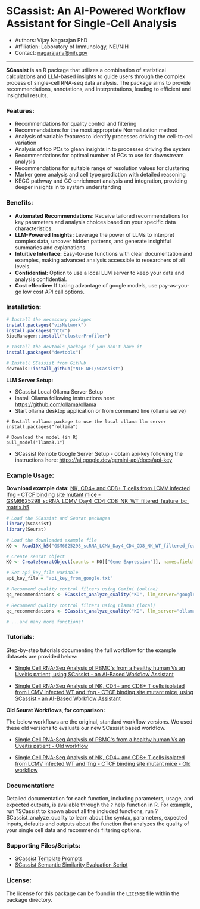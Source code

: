 # SCassist: An AI-Powered Workflow Assistant for Single-Cell Analysis
- Authors: Vijay Nagarajan PhD
- Affiliation: Laboratory of Immunology, NEI/NIH
- Contact: nagarajanv@nih.gov
------------
**SCassist** is an R package that utilizes a combination of statistical calculations and LLM-based insights to guide users through the complex process of single-cell RNA-seq data analysis. The package aims to provide recommendations, annotations, and interpretations, leading to efficient and insightful results.

### **Features:**

* Recommendations for quality control and filtering
* Recommendations for the most appropriate Normalization method
* Analysis of variable features to identify processes driving the cell-to-cell variation
* Analysis of top PCs to glean insights in to processes driving the system
* Recommendations for optimal number of PCs to use for downstream analysis
* Recommendations for suitable range of resolution values for clustering
* Marker gene analysis and cell type prediction with detailed reasoning
* KEGG pathway and GO enrichment analysis and integration, providing deeper insights in to system understanding

### **Benefits:**

* **Automated Recommendations:** Receive tailored recommendations for key parameters and analysis choices based on your specific data characteristics.
* **LLM-Powered Insights:** Leverage the power of LLMs to interpret complex data, uncover hidden patterns, and generate insightful summaries and explanations.
* **Intuitive Interface:** Easy-to-use functions with clear documentation and examples, making advanced analysis accessible to researchers of all levels.
* **Confidential:** Option to use a local LLM server to keep your data and analysis confidential.
* **Cost effective:** If taking advantage of google models, use pay-as-you-go low cost API call options.

### **Installation:**

```R
# Install the necessary packages
install.packages("visNetwork")
install.packages("httr")
BiocManager::install("clusterProfiler")

# Install the devtools package if you don't have it
install.packages("devtools")

# Install SCassist from GitHub
devtools::install_github("NIH-NEI/SCassist")
```
**LLM Server Setup:**
* SCassist Local Ollama Server Setup
* Install Ollama following instructions here:
https://github.com/ollama/ollama
* Start ollama desktop application or from command line (ollama serve)

```
# Install rollama package to use the local ollama llm server
install.packages("rollama")

# Download the model (in R)
pull_model("llama3.1")
```
* SCassist Remote Google Server Setup - obtain api-key following the instructions here:
https://ai.google.dev/gemini-api/docs/api-key

### **Example Usage:**

**Download example data:** [NK, CD4+ and CD8+ T cells from LCMV infected Ifng - CTCF binding site mutant mice - GSM6625298_scRNA_LCMV_Day4_CD4_CD8_NK_WT_filtered_feature_bc_matrix.h5](https://www.ncbi.nlm.nih.gov/geo/download/?acc=GSM6625299&format=file&file=GSM6625299%5FscRNA%5FLCMV%5FDay4%5FCD4%5FCD8%5FNK%5FKO%5Ffiltered%5Ffeature%5Fbc%5Fmatrix%2Eh5)


```R
# Load the SCassist and Seurat packages
library(SCassist)
library(Seurat)

# Load the downloaded example file
KO <- Read10X_h5("GSM6625298_scRNA_LCMV_Day4_CD4_CD8_NK_WT_filtered_feature_bc_matrix.h5", use.names = T)

# Create seurat object
KO <- CreateSeuratObject(counts = KO[["Gene Expression"]], names.field = 2,names.delim = "\\-")

# Set api_key_file variable
api_key_file = "api_key_from_google.txt"

# Recommend quality control filters using Gemini (online)
qc_recommendations <- SCassist_analyze_quality("KO", llm_server="google", api_key_file = api_key_file)

# Recommend quality control filters using Llama3 (local)
qc_recommendations <- SCassist_analyze_quality("KO", llm_server="ollama")

# ...and many more functions!
```

### **Tutorials:**

Step-by-step tutorials documenting the full workflow for the example datasets are provided below:
* [Single Cell RNA-Seq Analysis of PBMC's from a healthy human Vs an Uveitis patient, using SCassist - an AI-Based Workflow Assistant](https://nih-nei.github.io/SCassist/SCassist-Tutorial-BCRUV.html)

* [Single Cell RNA-Seq Analysis of NK, CD4+ and CD8+ T cells isolated from LCMV infected WT and Ifng - CTCF binding site mutant mice, using SCassist - an AI-Based Workflow Assistant](https://nih-nei.github.io/SCassist/SCassist-Tutorial-LCMV.html)

**Old Seurat Workflows, for comparison:**

The below workflows are the original, standard workflow versions. We used these old versions to evaluate our new SCassist based workflow.
* [Single Cell RNA-Seq Analysis of PBMC's from a healthy human Vs an Uveitis patient - Old workflow](https://pulaknath.github.io/bcr-uveitis/)

* [Single Cell RNA-Seq Analysis of NK, CD4+ and CD8+ T cells isolated from LCMV infected WT and Ifng - CTCF binding site mutant mice - Old workflow](https://nih-nei.github.io/SCassist/LCMV-standard.html)

### **Documentation:**

Detailed documentation for each function, including parameters, usage, and expected outputs, is available through the `?` help function in R. For example, run ?SCassist to known about all the included functions, run ?SCassist_analyze_quality to learn about the syntax, parameters, expected inputs, defaults and outputs about the function that analyzes the quality of your single cell data and recommends filtering options.

### **Supporting Files/Scripts:**
- [SCassist Template Prompts](https://nih-nei.github.io/SCassist/SCassist-prompts.md)
- [SCassist Semantic Similarity Evaluation Script](https://nih-nei.github.io/SCassist/bert-similarity.md)

### **License:**

The license for this package can be found in the `LICENSE` file within the package directory.
